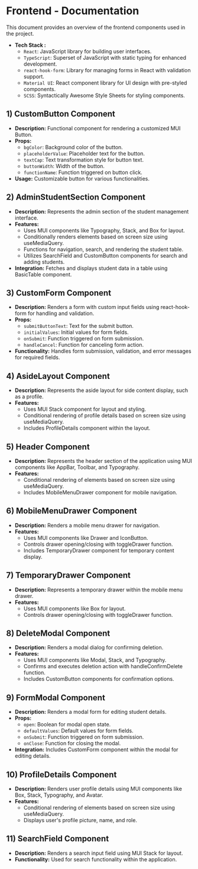 # Frontend - Documentation

This document provides an overview of the frontend components used in the project.

- **Tech Stack :**
  - `React`: JavaScript library for building user interfaces.
  - `TypeScript`: Superset of JavaScript with static typing for enhanced development.
  - `react-hook-form`: Library for managing forms in React with validation support.
  - `Material UI`: React component library for UI design with pre-styled components.
  - `SCSS`: Syntactically Awesome Style Sheets for styling components.

## 1) CustomButton Component

- **Description:** Functional component for rendering a customized MUI Button.
- **Props:**
  - `bgColor`: Background color of the button.
  - `placeholderValue`: Placeholder text for the button.
  - `textCap`: Text transformation style for button text.
  - `buttonWidth`: Width of the button.
  - `functionName`: Function triggered on button click.
- **Usage:** Customizable button for various functionalities.

## 2) AdminStudentSection Component

- **Description:** Represents the admin section of the student management interface.
- **Features:**
  - Uses MUI components like Typography, Stack, and Box for layout.
  - Conditionally renders elements based on screen size using useMediaQuery.
  - Functions for navigation, search, and rendering the student table.
  - Utilizes SearchField and CustomButton components for search and adding students.
- **Integration:** Fetches and displays student data in a table using BasicTable component.

## 3) CustomForm Component

- **Description:** Renders a form with custom input fields using react-hook-form for handling and validation.
- **Props:**
  - `submitButtonText`: Text for the submit button.
  - `initialValues`: Initial values for form fields.
  - `onSubmit`: Function triggered on form submission.
  - `handleCancel`: Function for canceling form action.
- **Functionality:** Handles form submission, validation, and error messages for required fields.

## 4) AsideLayout Component

- **Description:** Represents the aside layout for side content display, such as a profile.
- **Features:**
  - Uses MUI Stack component for layout and styling.
  - Conditional rendering of profile details based on screen size using useMediaQuery.
  - Includes ProfileDetails component within the layout.

## 5) Header Component

- **Description:** Represents the header section of the application using MUI components like AppBar, Toolbar, and Typography.
- **Features:**
  - Conditional rendering of elements based on screen size using useMediaQuery.
  - Includes MobileMenuDrawer component for mobile navigation.

## 6) MobileMenuDrawer Component

- **Description:** Renders a mobile menu drawer for navigation.
- **Features:**
  - Uses MUI components like Drawer and IconButton.
  - Controls drawer opening/closing with toggleDrawer function.
  - Includes TemporaryDrawer component for temporary content display.

## 7) TemporaryDrawer Component

- **Description:** Represents a temporary drawer within the mobile menu drawer.
- **Features:**
  - Uses MUI components like Box for layout.
  - Controls drawer opening/closing with toggleDrawer function.

## 8) DeleteModal Component

- **Description:** Renders a modal dialog for confirming deletion.
- **Features:**
  - Uses MUI components like Modal, Stack, and Typography.
  - Confirms and executes deletion action with handleConfirmDelete function.
  - Includes CustomButton components for confirmation options.

## 9) FormModal Component

- **Description:** Renders a modal form for editing student details.
- **Props:**
  - `open`: Boolean for modal open state.
  - `defaultValues`: Default values for form fields.
  - `onSubmit`: Function triggered on form submission.
  - `onClose`: Function for closing the modal.
- **Integration:** Includes CustomForm component within the modal for editing details.

## 10) ProfileDetails Component

- **Description:** Renders user profile details using MUI components like Box, Stack, Typography, and Avatar.
- **Features:**
  - Conditional rendering of elements based on screen size using useMediaQuery.
  - Displays user's profile picture, name, and role.

## 11) SearchField Component

- **Description:** Renders a search input field using MUI Stack for layout.
- **Functionality:** Used for search functionality within the application.
